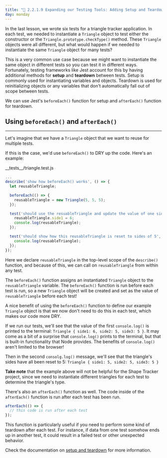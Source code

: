```yaml
---
title: "📓 2.2.1.9 Expanding our Testing Tools: Adding Setup and Teardown"
day: monday
---
```


In the last lesson, we wrote six tests for a triangle tracker application. In each test, we needed to instantiate a `Triangle` object to test either the constructor or the `Triangle.prototype.checkType()` method. These `Triangle` objects were all different, but what would happen if we needed to instantiate the same `Triangle` object for many tests?

This is a very common use case because we might want to instantiate the same object in different tests so you can test it in different ways. Fortunately, testing frameworks like Jest account for this by having additional methods for **setup** and **teardown** between tests. Setup is commonly used for instantiating variables and objects. Teardown is used for reinitializing objects or any variables that don't automatically fall out of scope between tests.

We can use Jest's `beforeEach()` function for setup and `afterEach()` function for teardown.

## Using `beforeEach()` and `afterEach()`
---

Let's imagine that we have a `Triangle` object that we want to reuse for multiple tests.

If this is the case, we'd use `beforeEach()` to DRY up the code. Here's an example:

<div class="filename">__tests__/triangle.test.js</div>

```javascript
...
describe('show how beforeEach() works', () => {
  let reusableTriangle;

  beforeEach(() => {
    reusableTriangle = new Triangle(5, 5, 5);
  });

  test('should use the resuableTriangle and update the value of one side', () => {
    reusableTriangle.side1 = 6;
    console.log(reusableTriangle);
  });

  test('should show how this reusableTriangle is reset to sides of 5', () => {
    console.log(reusableTriangle);
  });
});
```

Here we declare `reusableTriangle` in the top-level scope of the `describe()` function, and because of this, we can call on `reusableTriangle` from within any test. 

The `beforeEach()` function assigns an instantiated `Triangle` object to the `reusableTriangle` variable. The `beforeEach()` function is run before each test is run, so a new `Triangle` object will be created and set as the value of `reusableTriangle` before each test! 

A nice benefit of using the `beforeEach()` function to define our example `Triangle` object is that we now  don't need to do this in each test, which makes our code more DRY. 

If we run our tests, we'll see that the value of the first `console.log()` is printed to the terminal: `Triangle { side1: 6, side2: 5, side3: 5 }`. It may come as a bit of a surprise that `console.log()` prints to the terminal, but that is built-in functionality that Node provides. The benefits of `console.log()` aren't limited to the browser!

Then in the second `consolg.log()` message, we'll see that the triangle's sides have all been reset to 5: `Triangle { side1: 5, side2: 5, side3: 5 }`

**Take note** that the example above will not be helpful for the Shape Tracker project, since we need to instantiate different triangles for each test to determine the triangle's type.

There's also an `afterEach()` function as well. The code inside of the `afterEach()` function is run after each test has been run.

```js
afterEach(() => {
  // this code is run after each test
});
```

This function is particularly useful if you need to perform some kind of teardown after each test. For instance, if data from one test somehow ends up in another test, it could result in a failed test or other unexpected behavior. 

Check the documentation on [setup and teardown](https://jestjs.io/docs/en/setup-teardown) for more information.
